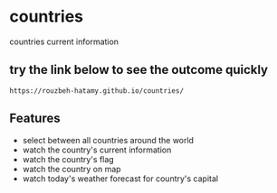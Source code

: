 # countries
countries current information
## try the link below to see the outcome quickly
```commandline
https://rouzbeh-hatamy.github.io/countries/
```
## Features
* select between all countries around the world
* watch the country's current information
* watch the country's flag
* watch the country on map
* watch today's weather forecast for country's capital